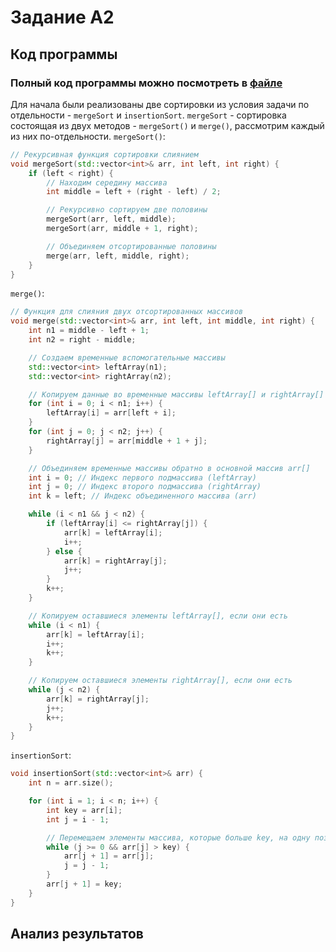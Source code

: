# Задание А2

## Код программы 
### Полный код программы можно посмотреть в [файле](experiment.cpp) 
Для начала были реализованы две сортировки из условия задачи по отдельности - `mergeSort` и `insertionSort`.
`mergeSort` - сортировка состоящая из двух методов - `mergeSort()` и `merge()`, рассмотрим каждый из них по-отдельности.
`mergeSort()`:
```cpp
// Рекурсивная функция сортировки слиянием
void mergeSort(std::vector<int>& arr, int left, int right) {
    if (left < right) {
        // Находим середину массива
        int middle = left + (right - left) / 2;

        // Рекурсивно сортируем две половины
        mergeSort(arr, left, middle);
        mergeSort(arr, middle + 1, right);

        // Объединяем отсортированные половины
        merge(arr, left, middle, right);
    }
}
```

`merge()`:
```cpp
// Функция для слияния двух отсортированных массивов
void merge(std::vector<int>& arr, int left, int middle, int right) {
    int n1 = middle - left + 1;
    int n2 = right - middle;

    // Создаем временные вспомогательные массивы
    std::vector<int> leftArray(n1);
    std::vector<int> rightArray(n2);

    // Копируем данные во временные массивы leftArray[] и rightArray[]
    for (int i = 0; i < n1; i++) {
        leftArray[i] = arr[left + i];
    }
    for (int j = 0; j < n2; j++) {
        rightArray[j] = arr[middle + 1 + j];
    }

    // Объединяем временные массивы обратно в основной массив arr[]
    int i = 0; // Индекс первого подмассива (leftArray)
    int j = 0; // Индекс второго подмассива (rightArray)
    int k = left; // Индекс объединенного массива (arr)

    while (i < n1 && j < n2) {
        if (leftArray[i] <= rightArray[j]) {
            arr[k] = leftArray[i];
            i++;
        } else {
            arr[k] = rightArray[j];
            j++;
        }
        k++;
    }

    // Копируем оставшиеся элементы leftArray[], если они есть
    while (i < n1) {
        arr[k] = leftArray[i];
        i++;
        k++;
    }

    // Копируем оставшиеся элементы rightArray[], если они есть
    while (j < n2) {
        arr[k] = rightArray[j];
        j++;
        k++;
    }
}
```

`insertionSort`:
```cpp
void insertionSort(std::vector<int>& arr) {
    int n = arr.size();

    for (int i = 1; i < n; i++) {
        int key = arr[i];
        int j = i - 1;

        // Перемещаем элементы массива, которые больше key, на одну позицию вперед
        while (j >= 0 && arr[j] > key) {
            arr[j + 1] = arr[j];
            j = j - 1;
        }
        arr[j + 1] = key;
    }
}
```



## Анализ результатов 


